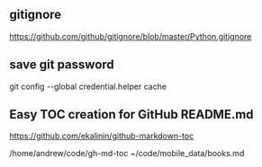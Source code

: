 ## gitignore

https://github.com/github/gitignore/blob/master/Python.gitignore

## save git password

git config --global credential.helper cache

## Easy TOC creation for GitHub README.md 

https://github.com/ekalinin/github-markdown-toc

/home/andrew/code/gh-md-toc   ~/code/mobile_data/books.md
